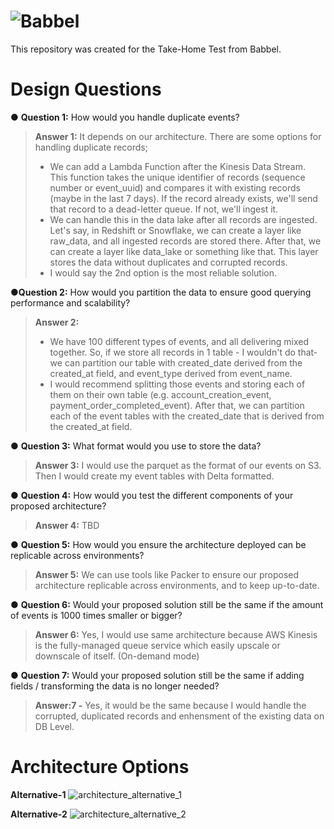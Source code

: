 # ![Babbel](https://upload.wikimedia.org/wikipedia/commons/thumb/2/2a/Babbel_logo.svg/2560px-Babbel_logo.svg.png)
This repository was created for the Take-Home Test from Babbel.


# Design Questions
● **Question 1:** How would you handle duplicate events?
>**Answer 1:** It depends on our architecture. There are some options for handling duplicate records;
>- We can add a Lambda Function after the Kinesis Data Stream. This function takes the unique identifier of records (sequence number or event_uuid) and compares it with existing records (maybe in the last 7 days). If the record already exists, we'll send that record to a dead-letter queue. If not, we'll ingest it.
>- We can handle this in the data lake after all records are ingested. Let's say, in Redshift or Snowflake, we can create a layer like raw_data, and all ingested records are stored there. After that, we can create a layer like data_lake or something like that. This layer stores the data without duplicates and corrupted records.
>- I would say the 2nd option is the most reliable solution.

●**Question 2:** How would you partition the data to ensure good querying performance and scalability?
>**Answer 2:** 
> - We have 100 different types of events, and all delivering mixed together. So, if we store all records in 1 table - I wouldn't do that- we can partition our table with created_date derived from the created_at field, and event_type derived from event_name.
> - I would recommend splitting those events and storing each of them on their own table (e.g. account_creation_event, payment_order_completed_event). After that, we can partition each of the event tables with the created_date that is derived from the created_at field.

● **Question 3:** What format would you use to store the data?
>**Answer 3:** I would use the parquet as the format of our events on S3. Then I would create my event tables with Delta formatted.

● **Question 4:** How would you test the different components of your proposed architecture?
>**Answer 4:** TBD

● **Question 5:** How would you ensure the architecture deployed can be replicable across environments?
>**Answer 5:** We can use tools like Packer to ensure our proposed architecture replicable across environments, and to keep up-to-date.

● **Question 6:** Would your proposed solution still be the same if the amount of events is 1000 times smaller or bigger?
>**Answer 6:** Yes, I would use same architecture because AWS Kinesis is the fully-managed queue service which easily upscale or downscale of itself. (On-demand mode)

● **Question 7:** Would your proposed solution still be the same if adding fields / transforming the data is no longer needed?
>**Answer:7 -** Yes, it would be the same because I would handle the corrupted, duplicated records and enhensment of the existing data on DB Level.

# Architecture Options
**Alternative-1**
![architecture_alternative_1](https://github.com/emrekabalcii/babbel/assets/architecture_alternative_1.png)


**Alternative-2**
![architecture_alternative_2](https://github.com/emrekabalcii/babbel/assets/architecture_alternative_2.png)
